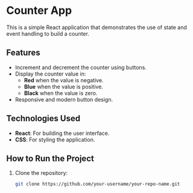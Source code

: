 # Counter App

This is a simple React application that demonstrates the use of state and event handling to build a counter.

## Features

- Increment and decrement the counter using buttons.
- Display the counter value in:
  - **Red** when the value is negative.
  - **Blue** when the value is positive.
  - **Black** when the value is zero.
- Responsive and modern button design.

## Technologies Used

- **React**: For building the user interface.
- **CSS**: For styling the application.

## How to Run the Project

1. Clone the repository:
   ```bash
   git clone https://github.com/your-username/your-repo-name.git
